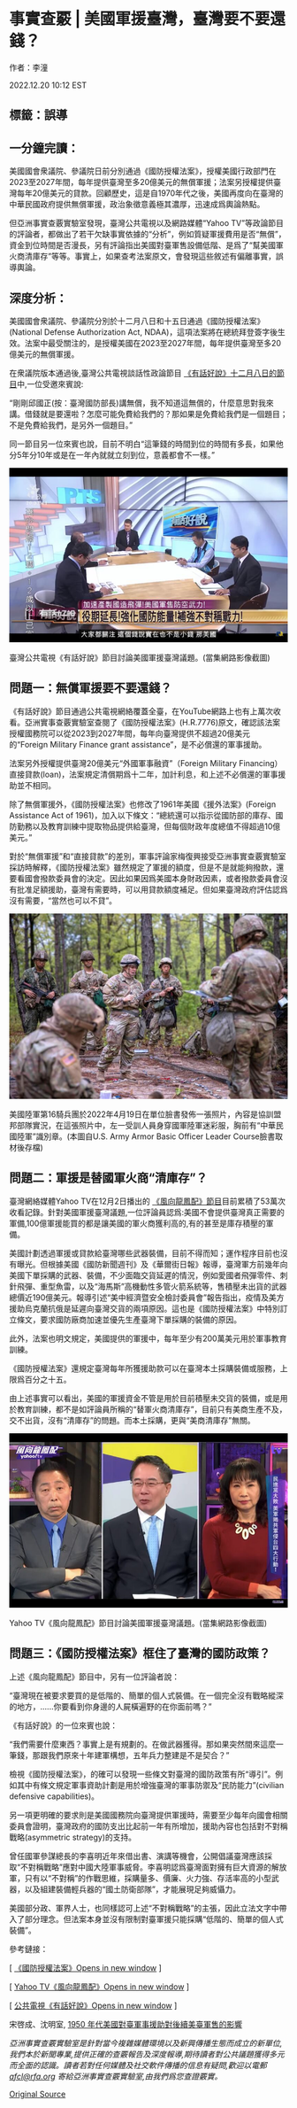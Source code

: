 # 事實查覈 | 美國軍援臺灣，臺灣要不要還錢？

作者：李潼

2022.12.20 10:12 EST

## 標籤：誤導

## 一分鐘完讀：

美國國會衆議院、參議院日前分別通過《國防授權法案》，授權美國行政部門在2023至2027年間，每年提供臺灣至多20億美元的無償軍援；法案另授權提供臺灣每年20億美元的貸款。回顧歷史，這是自1970年代之後，美國再度向在臺灣的中華民國政府提供無償軍援，政治象徵意義極其濃厚，迅速成爲輿論熱點。

但亞洲事實查覈實驗室發現，臺灣公共電視以及網路媒體“Yahoo TV”等政論節目的評論者，都做出了若干欠缺事實依據的“分析”，例如質疑軍援費用是否“無償”，資金到位時間是否漫長，另有評論指出美國對臺軍售設備低階、是爲了“幫美國軍火商清庫存”等等。事實上，如果查考法案原文，會發現這些敘述有偏離事實，誤導輿論。

## 深度分析：

美國國會衆議院、參議院分別於十二月八日和十五日通過《國防授權法案》(National Defense Authorization Act, NDAA)，這項法案將在總統拜登簽字後生效。法案中最受關注的，是授權美國在2023至2027年間，每年提供臺灣至多20億美元的無償軍援。

在衆議院版本通過後,臺灣公共電視談話性政論節目 [《有話好說》十二月八日的節目](https://www.youtube.com/watch?v=Za6LfAF-_jg)中,一位受邀來賓說:

“剛剛邱國正(按：臺灣國防部長)講無償，我不知道這無償的，什麼意思對我來講。借錢就是要還啦？怎麼可能免費給我們的？那如果是免費給我們是一個題目；不是免費給我們，是另外一個題目。”

同一節目另一位來賓也說，目前不明白“這筆錢的時間到位的時間有多長，如果他分5年分10年或是在一年內就就立刻到位，意義都會不一樣。”

![臺灣公共電視《有話好說》節目討論美國軍援臺灣議題。(當集網路影像截圖)](images/CGVR2JETPRWXWBXDL7ZFRV27YI.png)

臺灣公共電視《有話好說》節目討論美國軍援臺灣議題。(當集網路影像截圖)

## 問題一：無償軍援要不要還錢？

《有話好說》節目通過公共電視網絡覆蓋全臺，在YouTube網路上也有上萬次收看。亞洲實事查覈實驗室查閱了《國防授權法案》(H.R.7776)原文，確認該法案授權國務院可以從2023到2027年間，每年向臺灣提供不超過20億美元的“Foreign Military Finance grant assistance”，是不必償還的軍事援助。

法案另外授權提供臺灣20億美元“外國軍事融資”（Foreign Military Financing）直接貸款(loan)，法案規定清償期爲十二年，加計利息，和上述不必償還的軍事援助並不相同。

除了無償軍援外，《國防授權法案》也修改了1961年美國《援外法案》(Foreign Assistance Act of 1961)，加入以下條文：“總統還可以指示從國防部的庫存、國防勤務以及教育訓練中提取物品提供給臺灣，但每個財政年度總值不得超過10億美元。”

對於“無償軍援”和“直接貸款”的差別，軍事評論家梅復興接受亞洲事實查覈實驗室採訪時解釋，《國防授權法案》雖然規定了軍援的額度，但是不是就能夠撥款，還要看國會撥款委員會的決定。因此如果因爲美國本身財政因素，或者撥款委員會沒有批准足額援助，臺灣有需要時，可以用貸款額度補足。但如果臺灣政府評估認爲沒有需要，“當然也可以不貸”。

![美國陸軍第16騎兵團於2022年4月19日在單位臉書發佈一張照片，內容是協訓盟邦部隊實況，在這張照片中，左一受訓人員身穿國軍陸軍迷彩服，胸前有“中華民國陸軍”識別章。(本圖自U.S. Army Armor Basic Officer Leader Course臉書取材後存檔)](images/EEUI6CJMUO6WIQJL4SFCNCUPQU.jpg)

美國陸軍第16騎兵團於2022年4月19日在單位臉書發佈一張照片，內容是協訓盟邦部隊實況，在這張照片中，左一受訓人員身穿國軍陸軍迷彩服，胸前有“中華民國陸軍”識別章。(本圖自U.S. Army Armor Basic Officer Leader Course臉書取材後存檔)

## 問題二：軍援是替國軍火商“清庫存”？

臺灣網絡媒體Yahoo TV在12月2日播出的 [《風向龍鳳配》節目](https://www.youtube.com/watch?v=DSrK0PNrObE)目前累積了53萬次收看記錄。針對美國軍援臺灣議題,一位評論員認爲:美國不會提供臺灣真正需要的軍備,100億軍援能買的都是讓美國的軍火商獲利高的,有的甚至是庫存積壓的軍備。

美國計劃透過軍援或貸款給臺灣哪些武器裝備，目前不得而知；運作程序目前也沒有曝光。但根據美國《國防新聞週刊》及《華爾街日報》報導，臺灣軍方前幾年向美國下單採購的武器、裝備，不少面臨交貨延遲的情況，例如愛國者飛彈零件、刺針飛彈、重型魚雷，以及“海馬斯”高機動性多管火箭系統等，售積壓未出貨的武器總價近190億美元。報導引述“美中經濟暨安全檢討委員會”報告指出，疫情及美方援助烏克蘭抗俄是延遲向臺灣交貨的兩項原因。這也是《國防授權法案》中特別訂立條文，要求國防廠商加速並優先生產臺灣下單採購的裝備的原因。

此外，法案也明文規定，美國提供的軍援中，每年至少有200萬美元用於軍事教育訓練。

《國防授權法案》還規定臺灣每年所獲援助款可以在臺灣本土採購裝備或服務，上限爲百分之十五。

由上述事實可以看出，美國的軍援資金不管是用於目前積壓未交貨的裝備，或是用於教育訓練，都不是如評論員所稱的“替軍火商清庫存”，目前只有美商生產不及，交不出貨，沒有“清庫存”的問題。而本土採購，更與“美商清庫存”無關。

![Yahoo TV《風向龍鳳配》節目討論美國軍援臺灣議題。(當集網路影像截圖)](images/EVWEVRZTU4HVEHI76UXDIXOOL4.png)

Yahoo TV《風向龍鳳配》節目討論美國軍援臺灣議題。(當集網路影像截圖)

## 問題三：《國防授權法案》框住了臺灣的國防政策？

上述《風向龍鳳配》節目中，另有一位評論者說：

“臺灣現在被要求要買的是低階的、簡單的個人式裝備。在一個完全沒有戰略縱深的地方，......你要看到你身邊的人屍橫遍野的在你面前嗎？”

《有話好說》的一位來賓也說：

“我們需要什麼東西？事實上是有規劃的。在做武器獲得。那如果突然間來這麼一筆錢，那跟我們原來十年建軍構想，五年兵力整建是不是契合？”

檢視《國防授權法案》，的確可以發現一些條文對臺灣的國防政策有所“導引”。例如其中有條文規定軍事資助計劃是用於增強臺灣的軍事防禦及“民防能力”(civilian defensive capabilities)。

另一項更明確的要求則是美國國務院向臺灣提供軍援時，需要至少每年向國會相關委員會證明，臺灣政府的國防支出比起前一年有所增加，援助內容也包括對不對稱戰略(asymmetric strategy)的支持。

曾任國軍參謀總長的李喜明近年來借出書、演講等機會，公開倡議臺灣應該採取“不對稱戰略”應對中國大陸軍事威脅。李喜明認爲臺灣面對擁有巨大資源的解放軍，只有以“不對稱”的作戰思維，採購量多、價廉、火力強、存活率高的小型武器，以及組建裝備輕兵器的“國土防衛部隊”，才能展現足夠威懾力。

美國部分政、軍界人士，也同樣認可上述“不對稱戰略”的主張，因此立法文字中帶入了部分理念。但法案本身並沒有限制對臺軍援只能採購“低階的、簡單的個人式裝備”。

參考鏈接：

[ [《國防授權法案》Opens in new window](https://www.congress.gov/bill/117th-congress/house-bill/7776) ]

[ [Yahoo TV《風向龍鳳配》Opens in new window](https://www.youtube.com/watch?v=DSrK0PNrObE) ]

[ [公共電視《有話好說》Opens in new window](https://www.youtube.com/watch?v=Za6LfAF-_jg) ]

宋啓成、沈明室, [1950 年代美國對臺軍事援助對後續美臺軍售的影響](https://nccur.lib.nccu.edu.tw/bitstream/140.119/80142/1/18.pdf)

*亞洲事實查覈實驗室是針對當今複雜媒體環境以及新興傳播生態而成立的新單位,我們本於新聞專業,提供正確的查覈報告及深度報導,期待讀者對公共議題獲得多元而全面的認識。讀者若對任何媒體及社交軟件傳播的信息有疑問,歡迎以電郵*   [*afcl@rfa.org*](mailto:afcl@rfa.org)  *寄給亞洲事實查覈實驗室,由我們爲您查證覈實。*



[Original Source](https://www.rfa.org/mandarin/shishi-hecha/hc-12202022093107.html)